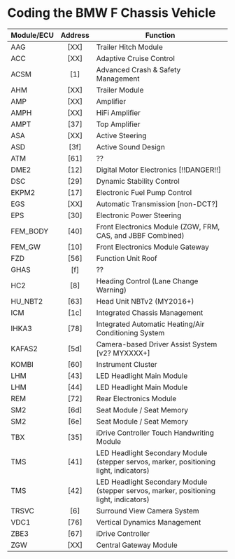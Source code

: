 # Coding the BMW F Chassis Vehicle

Module/ECU | Address | Function
---------- | :-----: | -------- 
AAG|[XX]|Trailer Hitch Module
ACC|[XX]|Adaptive Cruise Control
ACSM|[1]|Advanced Crash & Safety Management
AHM|[XX]|Trailer Module
AMP|[XX]|Amplifier
AMPH|[XX]|HiFi Amplifier
AMPT|[37]|Top Amplifier
ASA|[XX]|Active Steering
ASD|[3f]|Active Sound Design
ATM|[61]|??
DME2|[12]|Digital Motor Electronics [!!DANGER!!]
DSC|[29]|Dynamic Stability Control
EKPM2|[17]| Electronic Fuel Pump Control
EGS|[XX]|Automatic Transmission [non-DCT?]
EPS|[30]|Electronic Power Steering
FEM_BODY|[40]|Front Electronics Module (ZGW, FRM, CAS, and JBBF Combined)
FEM_GW|[10]|Front Electronics Module Gateway
FZD|[56]|Function Unit Roof
GHAS|[f]|??
HC2|[8]|Heading Control (Lane Change Warning)
HU_NBT2|[63]|Head Unit NBTv2 (MY2016+)
ICM|[1c]|Integrated Chassis Management
IHKA3|[78]|Integrated Automatic Heating/Air Conditioning System
KAFAS2|[5d]|Camera-based Driver Assist System [v2? MYXXXX+]
KOMBI|[60]|Instrument Cluster
LHM|[43]|LED Headlight Main Module
LHM|[44]|LED Headlight Main Module
REM|[72]|Rear Electronics Module
SM2|[6d]|Seat Module / Seat Memory
SM2|[6e]|Seat Module / Seat Memory
TBX|[35]|iDrive Controller Touch Handwriting Module
TMS|[41]|LED Headlight Secondary Module (stepper servos, marker, positioning light, indicators)
TMS|[42]|LED Headlight Secondary Module (stepper servos, marker, positioning light, indicators)
TRSVC|[6]|Surround View Camera System
VDC1|[76]|Vertical Dynamics Management
ZBE3|[67]|iDrive Controller
ZGW|[XX]|Central Gateway Module

